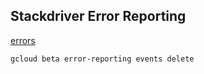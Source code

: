 Stackdriver Error Reporting
-

[errors](https://console.cloud.google.com/errors)

````sh
gcloud beta error-reporting events delete
````
